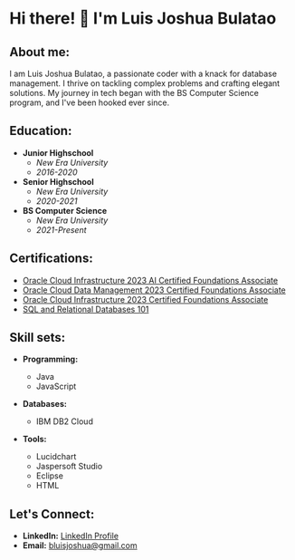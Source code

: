 # Hi there! 👋 I'm Luis Joshua Bulatao

## About me:
I am Luis Joshua Bulatao, a passionate coder with a knack for database management. I thrive on tackling complex problems and crafting elegant solutions. My journey in tech began with the BS Computer Science program, and I've been hooked ever since.

## Education:
- **Junior Highschool**
  - *New Era University*
  - *2016-2020*
- **Senior Highschool**
  - *New Era University*
  - *2020-2021* 
- **BS Computer Science**
  - *New Era University*
  - *2021-Present*

## Certifications:

- [Oracle Cloud Infrastructure 2023 AI Certified Foundations Associate](https://catalog-education.oracle.com/pls/certview/sharebadge?id=24B97B86622CA965A9FC6623E3BD3D2207C4AF83BD406DBC0358FB1023642970)
- [Oracle Cloud Data Management 2023 Certified Foundations Associate](https://catalog-education.oracle.com/pls/certview/sharebadge?id=D3401C23BBC4EA4A58E5E21020840099F29497F70E2D3115E496BB7870E2FE82)
- [Oracle Cloud Infrastructure 2023 Certified Foundations Associate](https://catalog-education.oracle.com/pls/certview/sharebadge?id=C7D2F59233EE36A6B916B8F89F77EF064DCBD18E0E879FBCE3D55A00D7B75413)
- [SQL and Relational Databases 101](https://courses.cognitiveclass.ai/certificates/e0beec2141794e5888dbba6bbf70de24)

## Skill sets:

- **Programming:**
  - Java
  - JavaScript

- **Databases:**
  - IBM DB2 Cloud

- **Tools:**
  - Lucidchart
  - Jaspersoft Studio
  - Eclipse
  - HTML

## Let's Connect:

- **LinkedIn:** [LinkedIn Profile](https://www.linkedin.com/in/your-linkedin-profile)
- **Email:** bluisjoshua@gmail.com
